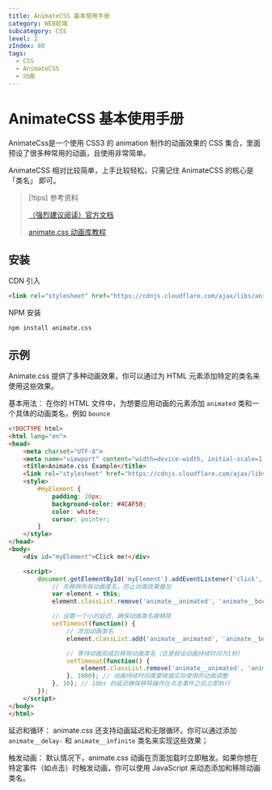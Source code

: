 ```yaml
---
title: AnimateCSS 基本使用手册
category: WEB前端
subcategory: CSS
level: 2
zIndex: 80
tags:
  - CSS
  - AnimateCSS
  - 动画
---
```


# AnimateCSS 基本使用手册

AnimateCss是一个使用 CSS3 的 animation 制作的动画效果的 CSS 集合，里面预设了很多种常用的动画，且使用非常简单。

AnimateCSS 相对比较简单，上手比较轻松，只需记住 AnimateCSS 的核心是 「类名」 即可。

> [!tips] 参考资料
> 
> [（强烈建议阅读）官方文档](https://animate.style/)
>
> [animate.css 动画库教程](https://www.tides.cn/p_css-animate.css-tutorial)

## 安装

CDN 引入

```html
<link rel="stylesheet" href="https://cdnjs.cloudflare.com/ajax/libs/animate.css/4.1.1/animate.min.css" />
```

NPM 安装

```shell
npm install animate.css
```

## 示例

Animate.css 提供了多种动画效果，你可以通过为 HTML 元素添加特定的类名来使用这些效果。

基本用法： 在你的 HTML 文件中，为想要应用动画的元素添加 `animated` 类和一个具体的动画类名，例如 `bounce`



```html
<!DOCTYPE html>
<html lang="en">
<head>
    <meta charset="UTF-8">
    <meta name="viewport" content="width=device-width, initial-scale=1.0">
    <title>Animate.css Example</title>
    <link rel="stylesheet" href="https://cdnjs.cloudflare.com/ajax/libs/animate.css/4.1.1/animate.min.css" />
    <style>
        #myElement {
            padding: 20px;
            background-color: #4CAF50;
            color: white;
            cursor: pointer;
        }
    </style>
</head>
<body>
    <div id="myElement">Click me!</div>

    <script>
        document.getElementById('myElement').addEventListener('click', function() {
            // 先移除所有动画类名，防止动画效果叠加
            var element = this;
            element.classList.remove('animate__animated', 'animate__bounce');

            // 设置一个小的延迟，确保动画类名被移除
            setTimeout(function() {
                // 添加动画类名
                element.classList.add('animate__animated', 'animate__bounce');

                // 等待动画完成后移除动画类名（这里假设动画持续时间为1秒）
                setTimeout(function() {
                    element.classList.remove('animate__animated', 'animate__bounce');
                }, 1000); // 动画持续时间需要根据实际使用的动画调整
            }, 10); // 10ms 的延迟确保移除操作在点击事件之后立即执行
        });
    </script>
</body>
</html>
```

延迟和循环： animate.css 还支持动画延迟和无限循环。你可以通过添加 `animate__delay-` 和 `animate__infinite` 类名来实现这些效果；

触发动画： 默认情况下，animate.css 动画在页面加载时立即触发。如果你想在特定事件（如点击）时触发动画，你可以使用 JavaScript 来动态添加和移除动画类名。